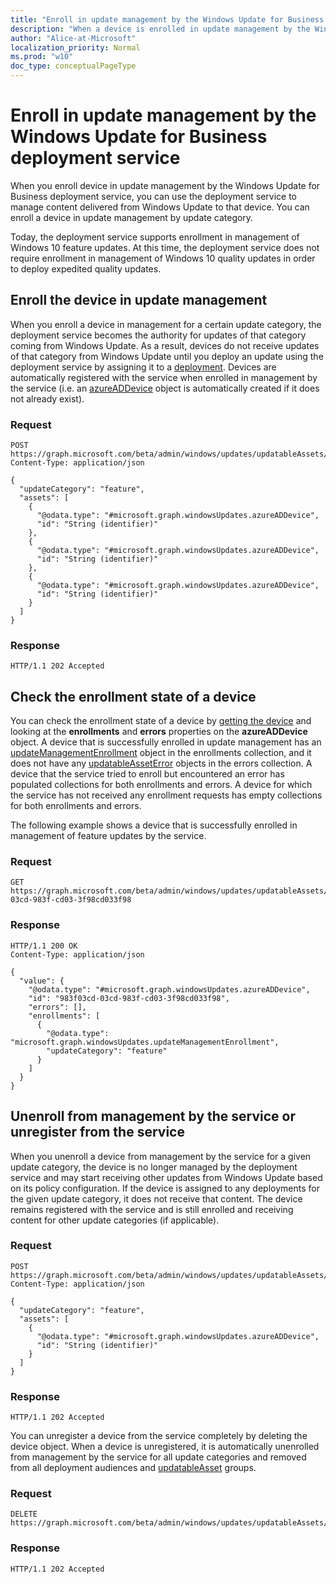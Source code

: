 ```yaml
---
title: "Enroll in update management by the Windows Update for Business deployment service"
description: "When a device is enrolled in update management by the Windows Update for Business deployment service, you can use the deployment service to manage content delivered from Windows Update to that device."
author: "Alice-at-Microsoft"
localization_priority: Normal
ms.prod: "w10"
doc_type: conceptualPageType
---
```


# Enroll in update management by the Windows Update for Business deployment service

When you enroll device in update management by the Windows Update for Business deployment service, you can use the deployment service to manage content delivered from Windows Update to that device. You can enroll a device in update management by update category.

Today, the deployment service supports enrollment in management of Windows 10 feature updates. At this time, the deployment service does not require enrollment in management of Windows 10 quality updates in order to deploy expedited quality updates.

## Enroll the device in update management

When you enroll a device in management for a certain update category, the deployment service becomes the authority for updates of that category coming from Windows Update. As a result, devices do not receive updates of that category from Windows Update until you deploy an update using the deployment service by assigning it to a [deployment](windowsupdates-deployments.md). Devices are automatically registered with the service when enrolled in management by the service (i.e. an [azureADDevice](/graph/api/resources/windowsupdates-azureaddevice.md) object is automatically created if it does not already exist).

### Request

``` http
POST https://graph.microsoft.com/beta/admin/windows/updates/updatableAssets/enrollAssets
Content-Type: application/json

{
  "updateCategory": "feature",
  "assets": [
    {
      "@odata.type": "#microsoft.graph.windowsUpdates.azureADDevice",
      "id": "String (identifier)"
    },
    {
      "@odata.type": "#microsoft.graph.windowsUpdates.azureADDevice",
      "id": "String (identifier)"
    },
    {
      "@odata.type": "#microsoft.graph.windowsUpdates.azureADDevice",
      "id": "String (identifier)"
    }
  ]
}
```

### Response

``` http
HTTP/1.1 202 Accepted
```

## Check the enrollment state of a device

You can check the enrollment state of a device by [getting the device](/graph/api/windowsupdates-azureaddevice-get) and looking at the **enrollments** and **errors** properties on the **azureADDevice** object. A device that is successfully enrolled in update management has an [updateManagementEnrollment](/graph/api/resources/windowsupdates-updatemanagementenrollment) object in the enrollments collection, and it does not have any [updatableAssetError](/graph/api/resources/windowsupdates-updatableasseterror) objects in the errors collection. A device that the service tried to enroll but encountered an error has populated collections for both enrollments and errors. A device for which the service has not received any enrollment requests has empty collections for both enrollments and errors.

The following example shows a device that is successfully enrolled in management of feature updates by the service.

### Request

```http
GET https://graph.microsoft.com/beta/admin/windows/updates/updatableAssets/983f03cd-03cd-983f-cd03-3f98cd033f98
```

### Response
``` http
HTTP/1.1 200 OK
Content-Type: application/json

{
  "value": {
    "@odata.type": "#microsoft.graph.windowsUpdates.azureADDevice",
    "id": "983f03cd-03cd-983f-cd03-3f98cd033f98",
    "errors": [],
    "enrollments": [
      {
        "@odata.type": "microsoft.graph.windowsUpdates.updateManagementEnrollment",
        "updateCategory": "feature"
      }
    ]
  }
}
```

## Unenroll from management by the service or unregister from the service 

When you unenroll a device from management by the service for a given update category, the device is no longer managed by the deployment service and may start receiving other updates from Windows Update based on its policy configuration. If the device is assigned to any deployments for the given update category, it does not receive that content. The device remains registered with the service and is still enrolled and receiving content for other update categories (if applicable).

### Request

``` http
POST https://graph.microsoft.com/beta/admin/windows/updates/updatableAssets/unenrollAssets
Content-Type: application/json

{
  "updateCategory": "feature",
  "assets": [
    {
      "@odata.type": "#microsoft.graph.windowsUpdates.azureADDevice",
      "id": "String (identifier)"
    }
  ]
}
```

### Response

``` http
HTTP/1.1 202 Accepted
```

You can unregister a device from the service completely by deleting the device object. When a device is unregistered, it is automatically unenrolled from management by the service for all update categories and removed from all deployment audiences and [updatableAsset](/graph/api/resources/windowsupdates-updatableasset) groups.

### Request

``` http
DELETE https://graph.microsoft.com/beta/admin/windows/updates/updatableAssets/{azureADDeviceId}
```

### Response
``` http
HTTP/1.1 202 Accepted
```

